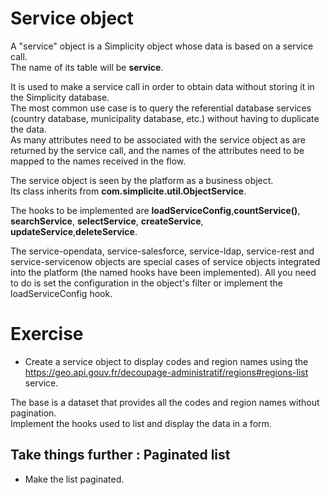 Service object
====================

A "service" object is a Simplicity object whose data is based on a service call.   
The name of its table will be **service**.  

It is used to make a service call in order to obtain data without storing it in the Simplicity database.  
The most common use case is to query the referential database services (country database, municipality database, etc.) without having to duplicate the data.  
As many attributes need to be associated with the service object as are returned by the service call, and the names of the attributes need to be mapped to the names received in the flow.    

The service object is seen by the platform as a business object.  
Its class inherits from **com.simplicite.util.ObjectService**.  

The hooks to be implemented are **loadServiceConfig**,**countService()**, **searchService**, **selectService**, **createService**, **updateService**,**deleteService**.  

<div class="information">The service-opendata, service-salesforce, service-ldap, service-rest and service-servicenow objects are special cases of service objects integrated into the platform (the named hooks have been implemented). All you need to do is set the configuration in the object's filter or implement the loadServiceConfig hook.</div>


Exercise
====================

- Create a service object to display codes and region names using the https://geo.api.gouv.fr/decoupage-administratif/regions#regions-list service.  

The base is a dataset that provides all the codes and region names without pagination.  
Implement the hooks used to list and display the data in a form.  

Take things further : Paginated list
---------------------------
* Make the list paginated.
